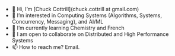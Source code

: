 - 👋 Hi, I’m [Chuck Cottrill](chuck.cottrill at gmail.com)
- 👀 I’m interested in Computing Systems (Algorithms, Systems, Concurrency, Messaging), and AI/ML
- 🌱 I’m currently learning Chemistry and French
- 💞️ I am open to collaborate on Distributed and High Performance Systems
- 📫 How to reach me? Email.

<!---
ChuckCottrill/ChuckCottrill is a ✨ special ✨ repository because its `README.md` (this file) appears on your GitHub profile.
You can click the Preview link to take a look at your changes.
--->
